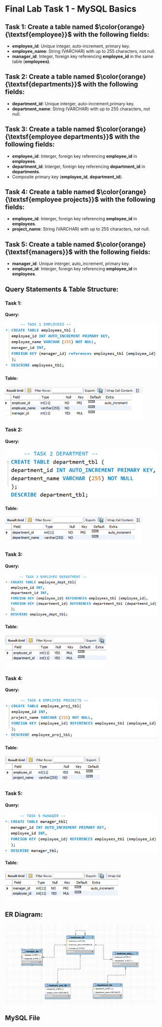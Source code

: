 # Final Lab Task 1 - MySQL Basics

## Task 1: Create a table named $\color{orange}{\textsf{employee}}$ with the following fields:
- **employee_id**: Unique integer, auto-increment, primary key.
- **employee_name**: String (VARCHAR) with up to 255 characters, not null.
- **manager_id**: Integer, foreign key referencing **employee_id** in the same table (**employees)**.
## Task 2: Create a table named $\color{orange}{\textsf{departments}}$ with the following fields:
- **department_id**: Unique interger, auto-increment,primary key.
- **department_name**: String (VARCHAR) with up to 255 characters, not null.
## Task 3: Create a table named $\color{orange}{\textsf{employee departments}}$ with the following fields:
- **employee_id**: Interger, foreign key referencing **employee_id** in **employees**.
- **department_id**: Interger, foreign key referencing **department_id** in **departments**.
- Composite primary key (**employee_id**, **department_id**).
## Task 4: Create a table named $\color{orange}{\textsf{employee projects}}$ with the following fields:
- **employee_id**: Interger, foreign key referencing **employee_id** in **employees**.
- **project_name**: String (VARCHAR) with up to 255 characters, not null.
## Task 5: Create a table named $\color{orange}{\textsf{managers}}$ with the following fields:
- **manager_id**: Unique interger, auto_increment, primary key.
- **employee_id**: Interger, foreign key referencing **employee_id** in **employees**.

## Query Statements & Table Structure:
### Task 1:
#### Query:
![screenshot](images/Employee.png)
#### Table:
![screenshot](images/Employee_tbl.png)
### Task 2:
#### Query:
![screenshot](images/Department.png)
#### Table:
![screenshot](images/Department_tbl.png)
### Task 3:
#### Query:
![screenshot](images/Employee_dept.png)
#### Table:
![screenshot](images/Employee_dept_tbl.png)
### Task 4:
#### Query:
![screenshot](images/Employee_proj.png)
#### Table:
![screenshot](images/Employee_proj_tbl.png)
### Task 5:
#### Query:
![screenshot](images/Manager.png)
#### Table:
![screenshot](images/Manager_tbl.png)
## ER Diagram:
![screenshot](images/ER_DIAGRAM.png)
## MySQL File
